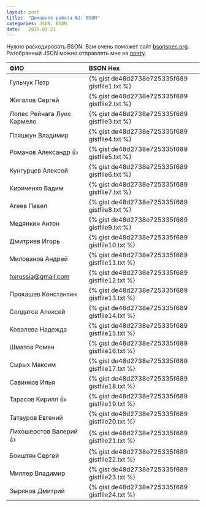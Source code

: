 ```yaml
---
layout: post
title:  "Домашняя работа №1: BSON"
categories: JSON, BSON
date:   2015-03-21
---
```


Нужно раскодировать BSON. Вам очень поможет сайт [bsonspec.org](http://bsonspec.org).
Разобранный JSON можно отправлять мне на [почту](mailto:art@skbkontur.ru).

| ФИО                        | BSON Hex                                       |
|:---------------------------|:-----------------------------------------------|
| Гульчук Петр               | {% gist de48d2738e725335f689 gistfile1.txt %}  |
| Жигалов Сергей             | {% gist de48d2738e725335f689 gistfile2.txt %}  |
| Лопес Рейнага Луис Кармело | {% gist de48d2738e725335f689 gistfile3.txt %}  |
| Пляшкун Владимир           | {% gist de48d2738e725335f689 gistfile4.txt %}  |
| Романов Александр :+1:     | {% gist de48d2738e725335f689 gistfile5.txt %}  |
| Кунгурцев Алексей          | {% gist de48d2738e725335f689 gistfile6.txt %}  |
| Кириченко Вадим            | {% gist de48d2738e725335f689 gistfile7.txt %}  |
| Агеев Павел                | {% gist de48d2738e725335f689 gistfile8.txt %}  |
| Медянкин Антон             | {% gist de48d2738e725335f689 gistfile9.txt %}  |
| Дмитриев Игорь             | {% gist de48d2738e725335f689 gistfile10.txt %} |
| Милованов Андрей           | {% gist de48d2738e725335f689 gistfile11.txt %} |
| hxrussia@gmail.com         | {% gist de48d2738e725335f689 gistfile12.txt %} |
| Прокашев Константин        | {% gist de48d2738e725335f689 gistfile13.txt %} |
| Солдатов Алексей           | {% gist de48d2738e725335f689 gistfile14.txt %} |
| Ковалева Надежда           | {% gist de48d2738e725335f689 gistfile15.txt %} |
| Шматов Роман               | {% gist de48d2738e725335f689 gistfile16.txt %} |
| Сырых Максим               | {% gist de48d2738e725335f689 gistfile17.txt %} |
| Савинков Илья              | {% gist de48d2738e725335f689 gistfile18.txt %} |
| Тарасов Кирилл :+1:        | {% gist de48d2738e725335f689 gistfile19.txt %} |
| Татауров Евгений           | {% gist de48d2738e725335f689 gistfile20.txt %} |
| Лихошерстов Валерий :+1:   | {% gist de48d2738e725335f689 gistfile21.txt %} |
| Боиштян Сергей             | {% gist de48d2738e725335f689 gistfile22.txt %} |
| Миллер Владимир            | {% gist de48d2738e725335f689 gistfile23.txt %} |
| Зырянов Дмитрий            | {% gist de48d2738e725335f689 gistfile24.txt %} |
